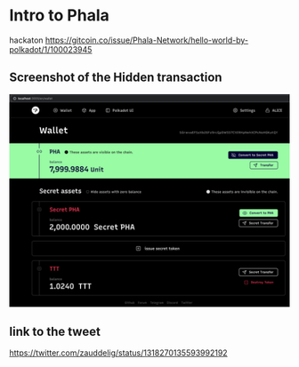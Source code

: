 # Intro to Phala

hackaton https://gitcoin.co/issue/Phala-Network/hello-world-by-polkadot/1/100023945

## Screenshot of the  Hidden transaction
![Hidden transaction](https://github.com/zauddelig/100023945/blob/main/Screenshot%202020-10-19%20at%2021.12.43.png?raw=true)

## link to the tweet
https://twitter.com/zauddelig/status/1318270135593992192
